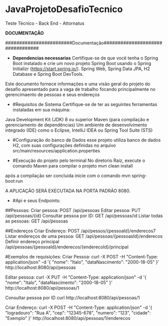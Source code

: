 # JavaProjetoDesafioTecnico
Teste Técnico - Back End - Attornatus


**DOCUMENTAÇÂO**

########################Documentação#################################

- **Dependencias necessarias**
Certifique-se de que você tenha o Spring Boot instalado e crie um novo projeto Spring Boot usando o Spring Initializr (https://start.spring.io/).
Spring Web, Spring Data JPA, H2 Database e Spring Boot DevTools.

Este documento fornece informações e uma visão geral do projeto do desafio apresentado para a vaga de trabalho
focando principalmente no gerencimaento de pessoas e seus endereços


- #Requisitos de Sistema
Certifique-se de ter as seguintes ferramentas instaladas em sua máquina:

Java Development Kit (JDK) 8 ou superior
Maven (para compilação e gerenciamento de dependências)
Um ambiente de desenvolvimento integrado (IDE) como o Eclipse, IntelliJ IDEA ou Spring Tool Suite (STS)


- #Configuração do banco de Dados
esse projeto utiliza banco de dados H2, com suas configurações definidas no arquivo
src/main/resources/application.properties

- #Execução do projeto pelo terminal
No diretorio Raiz, execute o comando Maven para compilar o projeto
mvn clean install

após a compilação ser concluida inicie com  o comando
mvn spring-boot:run

A APLICAÇÃO SERÁ EXECUTADA NA PORTA PADRÃO 8080.


- #Api e seus Endpoints:

##Pessoas:
Criar pessoa: POST /api/pessoas
Editar pessoa: PUT /api/pessoas/{id}
Consultar pessoa por ID: GET /api/pessoas/id
Listar todas as pessoas: GET /api/ṕessoas

##Endereços
Criar Endereço: POST /api/pessos/{pessoaId}/enderecos7
Listar endereços de uma pessoa: GET /api/pessoas/{pessoasId}/enderecos
Definir endereço principal
/api/pessoas/{pessoaId}/enderecos/{enderecoId}/principal

#Exemplos de requisições: 
Criar Pessoa: 
curl -X POST -H "Content-Type: application/json" -d '{
  "nome": "Italo",
  "dataNascimento": "2000-18-05"
}' http://localhost:8080/api/pessoas


Editar pessoa: 
curl -X PUT -H "Content-Type: application/json" -d '{
  "nome": "Italo",
  "dataNascimento": "2000-18-05"
}' http://localhost:8080/api/pessoas/1



Consultar pessoa por ID
curl http://localhost:8080/api/pessoas/1


Criar Endereço: 
curl -X POST -H "Content-Type: application/json" -d '{
  "logradouro": "Rua A",
  "cep": "12345-678",
  "numero": "123",
  "cidade": "Exemplo"
}' http://localhost:8080/api/pessoas/1/enderecos

